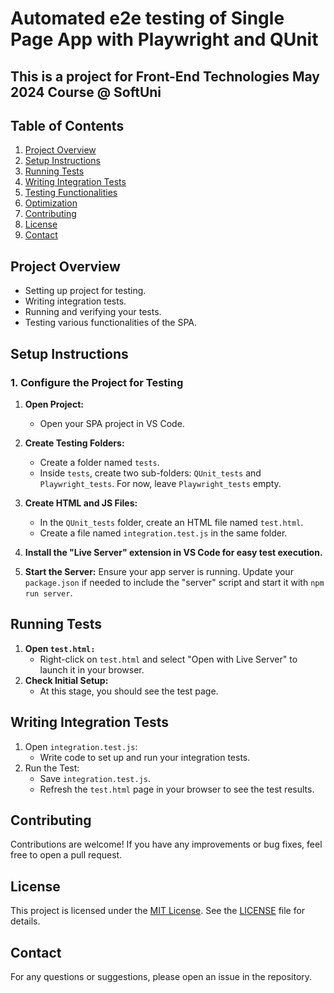 # Automated e2e testing of Single Page App with Playwright and QUnit
## This is a project for Front-End Technologies May 2024 Course @ SoftUni

## Table of Contents

1. [Project Overview](#project-overview)
2. [Setup Instructions](#setup-instructions)
3. [Running Tests](#running-tests)
4. [Writing Integration Tests](#writing-integration-tests)
5. [Testing Functionalities](#testing-functionalities)
6. [Optimization](#optimization)
7. [Contributing](#Contributing)
8. [License](#License)
9. [Contact](#Contact)

## Project Overview

- Setting up project for testing.
- Writing integration tests.
- Running and verifying your tests.
- Testing various functionalities of the SPA.

## Setup Instructions

### 1. Configure the Project for Testing

1. **Open Project:**
   - Open your SPA project in VS Code.

2. **Create Testing Folders:**
   - Create a folder named `tests`.
   - Inside `tests`, create two sub-folders: `QUnit_tests` and `Playwright_tests`. For now, leave `Playwright_tests` empty.

3. **Create HTML and JS Files:**
   - In the `QUnit_tests` folder, create an HTML file named `test.html`.
   - Create a file named `integration.test.js` in the same folder.

4. **Install the "Live Server" extension in VS Code for easy test execution.**
   
5. **Start the Server:**
Ensure your app server is running. Update your `package.json` if needed to include the "server" script and start it with `npm run server`.

## Running Tests

1. **Open `test.html:`**
   - Right-click on `test.html` and select "Open with Live Server" to launch it in your browser.
2. **Check Initial Setup:**
   - At this stage, you should see the test page.
     
## Writing Integration Tests

1. Open `integration.test.js`:
   - Write code to set up and run your integration tests.
2. Run the Test:
   - Save `integration.test.js`.
   - Refresh the `test.html` page in your browser to see the test results.
     
## Contributing
Contributions are welcome! If you have any improvements or bug fixes, feel free to open a pull request.

## License
This project is licensed under the [MIT License](LICENSE). See the [LICENSE](LICENSE) file for details.

## Contact
For any questions or suggestions, please open an issue in the repository.
